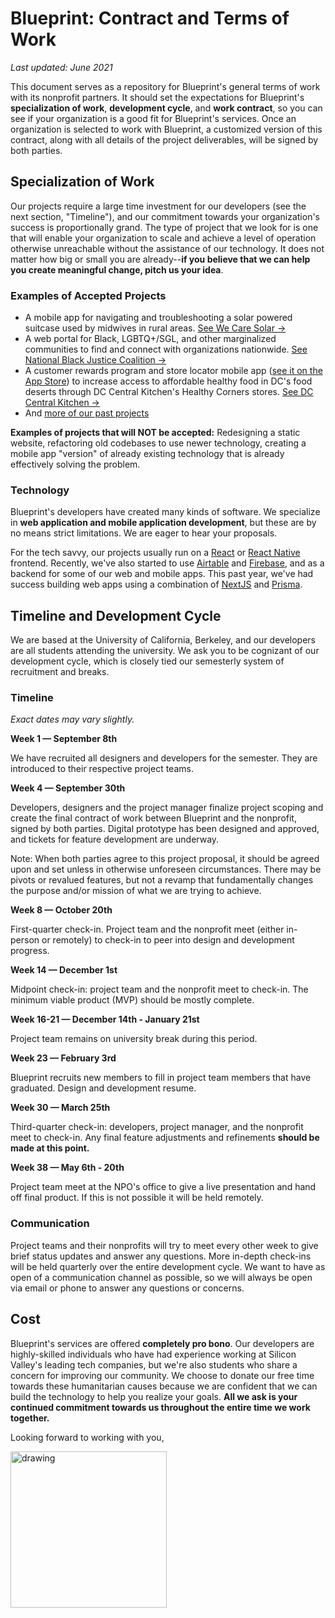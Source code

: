 # Blueprint: Contract and Terms of Work

_Last updated: June 2021_

This document serves as a repository for Blueprint's general terms of work with its nonprofit partners. It should set the expectations for Blueprint's **specialization of work**, **development cycle**, and **work contract**, so you can see if your organization is a good fit for Blueprint's services. Once an organization is selected to work with Blueprint, a customized version of this contract, along with all details of the project deliverables, will be signed by both parties.

## Specialization of Work

Our projects require a large time investment for our developers (see the next section, "Timeline"), and our commitment towards your organization's success is proportionally grand. The type of project that we look for is one that will enable your organization to scale and achieve a level of operation otherwise unreachable without the assistance of our technology. It does not matter how big or small you are already--**if you believe that we can help you create meaningful change, pitch us your idea**.

### Examples of Accepted Projects

- A mobile app for navigating and troubleshooting a solar powered suitcase used by midwives in rural areas. <a href="https://docs.google.com/presentation/d/e/2PACX-1vSQ_DumV0ErS2wzg12aCCsSVFWQ8n27MDkkTRks44BnkO_136Y71g3D0CZsDT08YeDg9gEX__YUPwgd/pub?start=true&loop=false&delayms=3000#slide=id.p" target="_blank" rel="noopener noreferrer">See We Care Solar →</a>
- A web portal for Black, LGBTQ+/SGL, and other marginalized communities to find and connect with organizations nationwide. <a href="https://nbjc-staging.herokuapp.com/" target="_blank" rel="noopener noreferrer">See National Black Justice Coalition →</a>
- A customer rewards program and store locator mobile app (<a href="https://apps.apple.com/us/app/healthy-corners-rewards/id1503424404" target="_blank" rel="noopener noreferrer">see it on the App Store</a>) to increase access to affordable healthy food in DC's food deserts through DC Central Kitchen's Healthy Corners stores. <a href="https://calblueprint.org/projects/dckitchen" target="_blank" rel="noopener noreferrer">See DC Central Kitchen →</a>
- And <a href="https://calblueprint.org/projects" target="_blank" rel="noopener noreferrer">more of our past projects</a>

**Examples of projects that will NOT be accepted:** Redesigning a static website, refactoring old codebases to use newer technology, creating a mobile app "version" of already existing technology that is already effectively solving the problem.

### Technology

Blueprint's developers have created many kinds of software. We specialize in **web application and mobile application development**, but these are by no means strict limitations. We are eager to hear your proposals.

For the tech savvy, our projects usually run on a <a href="https://reactjs.org/" target="_blank" rel="noopener noreferrer">React</a> or <a href="https://reactnative.dev/" target="_blank" rel="noopener noreferrer">React Native</a> frontend. Recently, we've also started to use <a href="https://airtable.com" target="_blank" rel="noopener noreferrer">Airtable</a> and <a href="https://firebase.google.com/" target="_blank" rel="noopener noreferrer">Firebase</a>, and as a backend for some of our web and mobile apps. This past year, we've had success building web apps using a combination of <a href="https://nextjs.org/" target="_blank" rel="noopener noreferrer">NextJS</a> and <a href="https://www.prisma.io/" target="_blank" rel="noopener noreferrer">Prisma</a>.

## Timeline and Development Cycle

We are based at the University of California, Berkeley, and our developers are all students attending the university. We ask you to be cognizant of our development cycle, which is closely tied our semesterly system of recruitment and breaks.

### Timeline

_Exact dates may vary slightly._

**Week 1 — September 8th**

We have recruited all designers and developers for the semester. They are introduced to their respective project teams.

**Week 4 — September 30th**

Developers, designers and the project manager finalize project scoping and create the final contract of work between Blueprint and the nonprofit, signed by both parties. Digital prototype has been designed and approved, and tickets for feature development are underway.

Note: When both parties agree to this project proposal, it should be agreed upon and set unless in otherwise unforeseen circumstances. There may be pivots or revalued features, but not a revamp that fundamentally changes the purpose and/or mission of what we are trying to achieve.

**Week 8 — October 20th**

First-quarter check-in. Project team and the nonprofit meet (either in-person or remotely) to check-in to peer into design and development progress.

**Week 14 — December 1st**

Midpoint check-in: project team and the nonprofit meet to check-in. The minimum viable product (MVP) should be mostly complete.

**Week 16-21 — December 14th - January 21st**

Project team remains on university break during this period.

**Week 23 — February 3rd**

Blueprint recruits new members to fill in project team members that have graduated. Design and development resume.

**Week 30 — March 25th**

Third-quarter check-in: developers, project manager, and the nonprofit meet to check-in. Any final feature adjustments and refinements **should be made at this point.**

**Week 38 — May 6th - 20th**

Project team meet at the NPO's office to give a live presentation and hand off final product. If this is not possible it will be held remotely.

### Communication

Project teams and their nonprofits will try to meet every other week to give brief status updates and answer any questions. More in-depth check-ins will be held quarterly over the entire development cycle. We want to have as open of a communication channel as possible, so we will always be open via email or phone to answer any questions or concerns.

## Cost

Blueprint's services are offered **completely pro bono**. Our developers are highly-skilled individuals who have had experience working at Silicon Valley's leading tech companies, but we're also students who share a concern for improving our community. We choose to donate our free time towards these humanitarian causes because we are confident that we can build the technology to help you realize your goals. **All we ask is your continued commitment towards us throughout the entire time we work together.**

Looking forward to working with you,

<img src="https://user-images.githubusercontent.com/5278006/32311415-bcdef6f6-bf55-11e7-9e8c-e43e786685cf.png" alt="drawing" width="250px"/>
